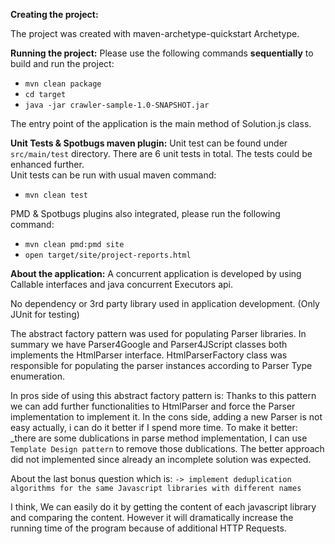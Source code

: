 
**Creating the project:**

The project was created with maven-archetype-quickstart Archetype.


**Running the project:**
Please use the following commands **sequentially** to build and run the project:

- `mvn clean package`
- `cd target`
- `java -jar crawler-sample-1.0-SNAPSHOT.jar`

The entry point of the application is the main method of Solution.js class.

**Unit Tests & Spotbugs maven plugin:**
Unit test can be found under ``src/main/test`` directory. There are 6 unit tests in total. 
The tests could be enhanced further.  
Unit tests can be run with usual maven command:
- `mvn clean test`

PMD & Spotbugs plugins also integrated, please run the following command:
- `mvn clean pmd:pmd site`  
- `open target/site/project-reports.html`


**About the application:**
A concurrent application is developed by using Callable interfaces and java concurrent Executors api.

No dependency or 3rd party library used in application development. (Only JUnit for testing)

The abstract factory pattern was used for populating Parser libraries.
In summary we have Parser4Google and Parser4JScript classes both implements the HtmlParser interface.
HtmlParserFactory class was responsible for populating the parser instances according to Parser Type enumeration.

In pros side of using this abstract factory pattern is: 
Thanks to this pattern we can add further functionalities to HtmlParser and force the Parser implementation to implement it. 
In the cons side, adding a new Parser is not easy actually, i can do it better if I spend more time.
To make it better: 
_there are some dublications in parse method implementation,  I can  use ``Template Design pattern`` to remove those dublications.
The better approach did not implemented since already an incomplete solution was expected. 


About the last bonus question which is:
``-> implement deduplication algorithms for the same Javascript libraries with different names``

I think, We can easily do it by getting the content of each javascript library and comparing the content.
However it will dramatically increase the running time of the program because of additional HTTP Requests.


  